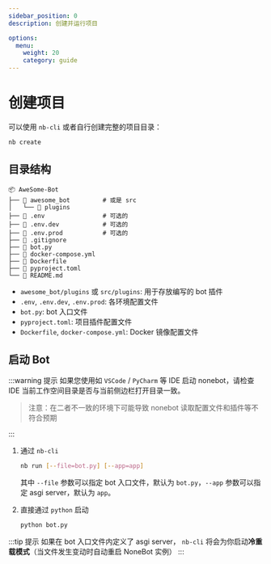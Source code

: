 ```yaml
---
sidebar_position: 0
description: 创建并运行项目

options:
  menu:
    weight: 20
    category: guide
---
```


# 创建项目

可以使用 `nb-cli` 或者自行创建完整的项目目录：

```bash
nb create
```

## 目录结构

```tree title=Project
📦 AweSome-Bot
├── 📂 awesome_bot         # 或是 src
│   └── 📜 plugins
├── 📜 .env                # 可选的
├── 📜 .env.dev            # 可选的
├── 📜 .env.prod           # 可选的
├── 📜 .gitignore
├── 📜 bot.py
├── 📜 docker-compose.yml
├── 📜 Dockerfile
├── 📜 pyproject.toml
└── 📜 README.md
```

- `awesome_bot/plugins` 或 `src/plugins`: 用于存放编写的 bot 插件
- `.env`, `.env.dev`, `.env.prod`: 各环境配置文件
- `bot.py`: bot 入口文件
- `pyproject.toml`: 项目插件配置文件
- `Dockerfile`, `docker-compose.yml`: Docker 镜像配置文件

## 启动 Bot

:::warning 提示
如果您使用如 `VSCode` / `PyCharm` 等 IDE 启动 nonebot，请检查 IDE 当前工作空间目录是否与当前侧边栏打开目录一致。

> 注意：在二者不一致的环境下可能导致 nonebot 读取配置文件和插件等不符合预期

:::

1. 通过 `nb-cli`

   ```bash
   nb run [--file=bot.py] [--app=app]
   ```

   其中 `--file` 参数可以指定 bot 入口文件，默认为 `bot.py`，`--app` 参数可以指定 asgi server，默认为 `app`。

2. 直接通过 `python` 启动

   ```bash
   python bot.py
   ```

:::tip 提示
如果在 bot 入口文件内定义了 asgi server， `nb-cli` 将会为你启动**冷重载模式**（当文件发生变动时自动重启 NoneBot 实例）
:::
